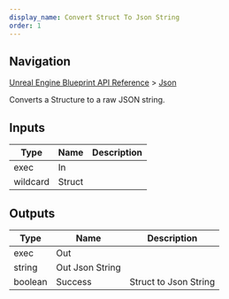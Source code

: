 ```yaml
---
display_name: Convert Struct To Json String
order: 1
---
```

## Navigation

[Unreal Engine Blueprint API Reference](https://dev.epicgames.com/documentation/en-us/unreal-engine/BlueprintAPI) > [Json](https://dev.epicgames.com/documentation/en-us/unreal-engine/BlueprintAPI/Json)

Converts a Structure to a raw JSON string.

## Inputs

| Type | Name | Description |
| --- | --- | --- |
| exec | In |  |
| wildcard | Struct |  |

## Outputs

| Type | Name | Description |
| --- | --- | --- |
| exec | Out |  |
| string | Out Json String |  |
| boolean | Success | Struct to Json String |
